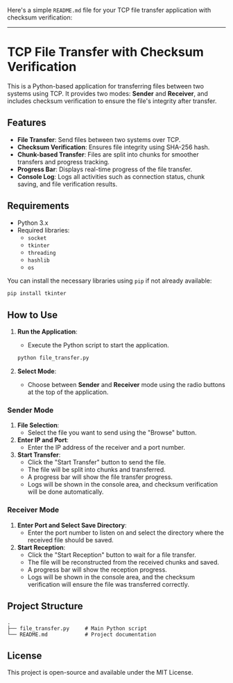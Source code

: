 Here's a simple `README.md` file for your TCP file transfer application with checksum verification:

---

# TCP File Transfer with Checksum Verification

This is a Python-based application for transferring files between two systems using TCP. It provides two modes: **Sender** and **Receiver**, and includes checksum verification to ensure the file's integrity after transfer.

## Features

- **File Transfer**: Send files between two systems over TCP.
- **Checksum Verification**: Ensures file integrity using SHA-256 hash.
- **Chunk-based Transfer**: Files are split into chunks for smoother transfers and progress tracking.
- **Progress Bar**: Displays real-time progress of the file transfer.
- **Console Log**: Logs all activities such as connection status, chunk saving, and file verification results.

## Requirements

- Python 3.x
- Required libraries:
  - `socket`
  - `tkinter`
  - `threading`
  - `hashlib`
  - `os`

You can install the necessary libraries using `pip` if not already available:
```bash
pip install tkinter
```

## How to Use

1. **Run the Application**:
   - Execute the Python script to start the application.
   ```bash
   python file_transfer.py
   ```

2. **Select Mode**:
   - Choose between **Sender** and **Receiver** mode using the radio buttons at the top of the application.

### Sender Mode
1. **File Selection**: 
   - Select the file you want to send using the "Browse" button.
2. **Enter IP and Port**: 
   - Enter the IP address of the receiver and a port number.
3. **Start Transfer**: 
   - Click the "Start Transfer" button to send the file.
   - The file will be split into chunks and transferred.
   - A progress bar will show the file transfer progress.
   - Logs will be shown in the console area, and checksum verification will be done automatically.

### Receiver Mode
1. **Enter Port and Select Save Directory**: 
   - Enter the port number to listen on and select the directory where the received file should be saved.
2. **Start Reception**: 
   - Click the "Start Reception" button to wait for a file transfer.
   - The file will be reconstructed from the received chunks and saved.
   - A progress bar will show the reception progress.
   - Logs will be shown in the console area, and the checksum verification will ensure the file was transferred correctly.

## Project Structure

```
.
├── file_transfer.py     # Main Python script
└── README.md            # Project documentation
```

## License

This project is open-source and available under the MIT License.

